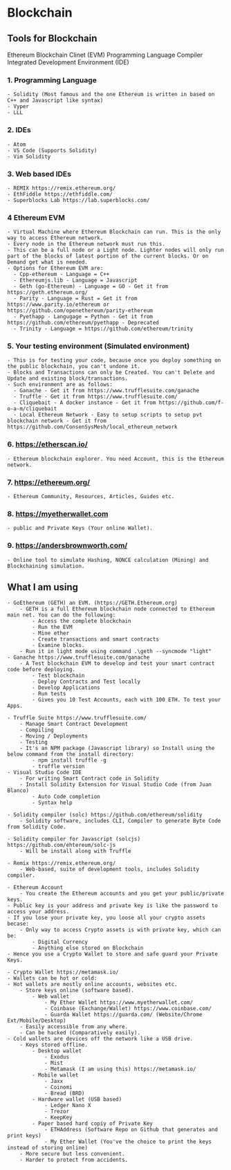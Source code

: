 # Blockchain

## Tools for Blockchain

Ethereum Blockchain Clinet (EVM)
Programming Language Compiler
Integrated Development Environment (IDE)

### 1. Programming Language
    - Solidity (Most famous and the one Ethereum is written in based on C++ and Javascript like syntax)
    - Vyper
    - LLL
  
### 2. IDEs
    - Atom
    - VS Code (Supports Solidity)
    - Vim Solidity

### 3. Web based IDEs
    - REMIX https://remix.ethereum.org/
    - EthFiddle https://ethfiddle.com/
    - Superblocks Lab https://lab.superblocks.com/

### 4 Ethereum EVM 
    - Virtual Machine where Ethereum Blockchain can run. This is the only way to access Ethereum network.
    - Every node in the Ethereum network must run this.
    - This can be a full node or a Light node. Lighter nodes will only run part of the blocks of latest portion of the current blocks. Or on Demand get what is needed.
    - Options for Ethereum EVM are:
      - Cpp-ethereum - Language = C++ 
      - Ethereumjs.lib - Language = Javascript
      - Geth (go-Ethereum) - Language = GO - Get it from https://geth.ethereum.org/
      - Parity - Language = Rust = Get it from https://www.parity.io/ethereum or https://github.com/openethereum/parity-ethereum 
      - Pyethapp - Langugage = Python - Get it from https://github.com/ethereum/pyethapp - Deprecated
      - Trinity - Language = https://github.com/ethereum/trinity

### 5. Your testing environment (Simulated environment)
    - This is for testing your code, because once you deploy something on the public blockchain, you can't undone it.
    - Blocks and Transactions can only be Created. You can't Delete and Update and existing block/transactions.
    - Such environment are as follows:
      - Ganache - Get it from https://www.trufflesuite.com/ganache
      - Truffle - Get it from https://www.trufflesuite.com/
      - Cliquebait - A docker instance - Get it from https://github.com/f-o-a-m/cliquebait
      - Local Ethereum Network - Easy to setup scripts to setup pvt blockchain network - Get it from https://github.com/ConsenSysMesh/local_ethereum_network 

### 6. https://etherscan.io/ 
    - Ethereum blockchain explorer. You need Account, this is the Ethereum network.
	
### 7. https://ethereum.org/
	- Ethereum Community, Resources, Articles, Guides etc.

### 8. https://myetherwallet.com
    - public and Private Keys (Your online Wallet).

### 9. https://andersbrownworth.com/
    - Online tool to simulate Hashing, NONCE calculation (Mining) and Blockchaining simulation.
    
## What I am using

    - GoEthereum (GETH) an EVM. (https://GETH.Ethereum.org)	  
		- GETH is a full Ethereum blockchain node connected to Ethereum main net. You can do the following:
			- Access the complete blockchain
			- Run the EVM
			- Mine ether
			- Create transactions and smart contracts
			- Examine blocks.
		- Run it in light mode using command .\geth --syncmode "light"
	- Ganache https://www.trufflesuite.com/ganache 
		- A Test blockchain EVM to develop and test your smart contract code before deploying.
			- Test blockchain
			- Deploy Contracts and Test locally
			- Develop Applications
			- Run tests
			- Gives you 10 Test Accounts, each with 100 ETH. To test your Apps.
			
    - Truffle Suite https://www.trufflesuite.com/
        - Manage Smart Contract Development
		- Compiling
		- Moving / Deployments
		- Testing
		- It's an NPM package (Javascript library) so Install using the below command from the install directory:
			- npm install truffle -g
			- truffle version 			
	- Visual Studio Code IDE
		- For writing Smart Contract code in Solidity
		- Install Solidity Extension for Visual Studio Code (from Juan Blanco)
			- Auto Code completion
			- Syntax help    
			
    - Solidity compiler (solc) https://github.com/ethereum/solidity
        - Solidity software, includes CLI, Compiler to generate Byte Code from Solidity Code.	
	
    - Solidity compiler for Javascript (solcjs) https://github.com/ehtereum/solc-js
		- Will be install along with Truffle
		
    - Remix https://remix.ethereum.org/
        - Web-based, suite of development tools, includes Solidity compiler.     
	
    - Ethereum Account 
    	- You create the Ethereum accounts and you get your public/private keys.
	- Public key is your address and private key is like the password to access your address. 
	- If you lose your private key, you loose all your crypto assets becase:
		- Only way to access Crypto assets is with private key, which can be:
			- Digital Currency
			- Anything else stored on Blockchain
	- Hence you use a Crypto Wallet to store and safe guard your Private Keys.
	
    - Crypto Wallet https://metamask.io/
	- Wallets can be hot or cold:
	- Hot wallets are mostly online accounts, websites etc.
		- Store keys online (software based).
			- Web wallet
				- My Ether Wallet https://www.myetherwallet.com/
				- Coinbase (Exchange/Wallet) https://www.coinbase.com/	
				- Guarda Wallet https://guarda.com/ (Website/Chrome Ext/Mobile/Desktop)				
		- Easily accessible from any where.
		- Can be hacked (Comparatively easily).
	- Cold wallets are devices off the network like a USB drive.
		- Keys stored offline.
			- Desktop wallet
				- Exodus
				- Mist
				- Metamask (I am using this) https://metamask.io/
			- Mobile wallet
				- Jaxx
				- Coinomi
				- Bread (BRD)
			- Hardware wallet (USB based)
				- Ledger Nano X
				- Trezor
				- KeepKey
			- Paper based hard copiy of Private Key
				- ETHAddress (Software Repo on Github that generates and print keys)
				- My Ether Wallet (You've the choice to print the keys instead of storing online)
		- More secure but less convenient.
		- Harder to protect from accidents.
